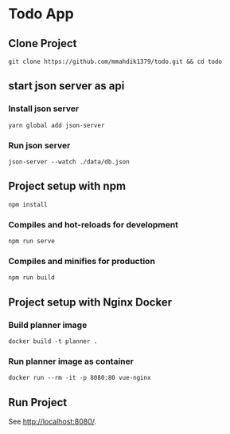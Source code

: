 # Todo App

## Clone Project

```
git clone https://github.com/mmahdik1379/todo.git && cd todo
```

## start json server as api

### Install json server

```
yarn global add json-server
```

### Run json server

```
json-server --watch ./data/db.json
```

## Project setup with npm

```
npm install
```

### Compiles and hot-reloads for development

```
npm run serve
```

### Compiles and minifies for production

```
npm run build
```

## Project setup with Nginx Docker

### Build planner image

```
docker build -t planner .
```

### Run planner image as container

```
docker run --rm -it -p 8080:80 vue-nginx
```

## Run Project

See [http://localhost:8080/](http://localhost:8080/).
